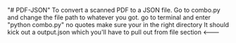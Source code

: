 "# PDF-JSON" 
To convert a scanned PDF to a JSON file. 
Go to combo.py and change the file path to whatever you got. 
go to terminal and enter "python combo.py" no quotes
make sure your in the right directory
It should kick out a output.json which you'll have to pull out from file section <---
